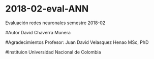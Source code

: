 # 2018-02-eval-ANN
Evaluación redes neuronales semestre 2018-02

#Autor
David Chaverra Munera 

#Agradecimientos
Profesor: Juan David Velasquez Henao MSc, PhD

#Instituion
Universidad Nacional de Colombia
